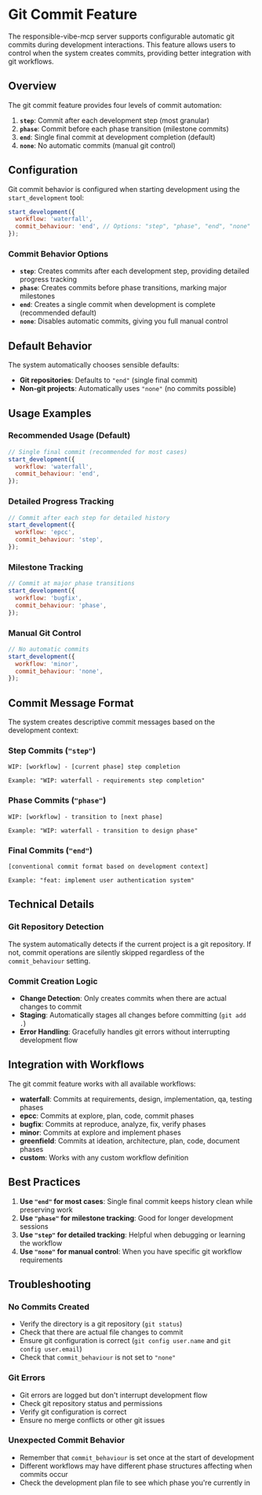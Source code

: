 # Git Commit Feature

The responsible-vibe-mcp server supports configurable automatic git commits during development interactions. This feature allows users to control when the system creates commits, providing better integration with git workflows.

## Overview

The git commit feature provides four levels of commit automation:

1. **`step`**: Commit after each development step (most granular)
2. **`phase`**: Commit before each phase transition (milestone commits)
3. **`end`**: Single final commit at development completion (default)
4. **`none`**: No automatic commits (manual git control)

## Configuration

Git commit behavior is configured when starting development using the `start_development` tool:

```javascript
start_development({
  workflow: 'waterfall',
  commit_behaviour: 'end', // Options: "step", "phase", "end", "none"
});
```

### Commit Behavior Options

- **`step`**: Creates commits after each development step, providing detailed progress tracking
- **`phase`**: Creates commits before phase transitions, marking major milestones
- **`end`**: Creates a single commit when development is complete (recommended default)
- **`none`**: Disables automatic commits, giving you full manual control

## Default Behavior

The system automatically chooses sensible defaults:

- **Git repositories**: Defaults to `"end"` (single final commit)
- **Non-git projects**: Automatically uses `"none"` (no commits possible)

## Usage Examples

### Recommended Usage (Default)

```javascript
// Single final commit (recommended for most cases)
start_development({
  workflow: 'waterfall',
  commit_behaviour: 'end',
});
```

### Detailed Progress Tracking

```javascript
// Commit after each step for detailed history
start_development({
  workflow: 'epcc',
  commit_behaviour: 'step',
});
```

### Milestone Tracking

```javascript
// Commit at major phase transitions
start_development({
  workflow: 'bugfix',
  commit_behaviour: 'phase',
});
```

### Manual Git Control

```javascript
// No automatic commits
start_development({
  workflow: 'minor',
  commit_behaviour: 'none',
});
```

## Commit Message Format

The system creates descriptive commit messages based on the development context:

### Step Commits (`"step"`)

```
WIP: [workflow] - [current phase] step completion

Example: "WIP: waterfall - requirements step completion"
```

### Phase Commits (`"phase"`)

```
WIP: [workflow] - transition to [next phase]

Example: "WIP: waterfall - transition to design phase"
```

### Final Commits (`"end"`)

```
[conventional commit format based on development context]

Example: "feat: implement user authentication system"
```

## Technical Details

### Git Repository Detection

The system automatically detects if the current project is a git repository. If not, commit operations are silently skipped regardless of the `commit_behaviour` setting.

### Commit Creation Logic

- **Change Detection**: Only creates commits when there are actual changes to commit
- **Staging**: Automatically stages all changes before committing (`git add .`)
- **Error Handling**: Gracefully handles git errors without interrupting development flow

## Integration with Workflows

The git commit feature works with all available workflows:

- **waterfall**: Commits at requirements, design, implementation, qa, testing phases
- **epcc**: Commits at explore, plan, code, commit phases
- **bugfix**: Commits at reproduce, analyze, fix, verify phases
- **minor**: Commits at explore and implement phases
- **greenfield**: Commits at ideation, architecture, plan, code, document phases
- **custom**: Works with any custom workflow definition

## Best Practices

1. **Use `"end"` for most cases**: Single final commit keeps history clean while preserving work
2. **Use `"phase"` for milestone tracking**: Good for longer development sessions
3. **Use `"step"` for detailed tracking**: Helpful when debugging or learning the workflow
4. **Use `"none"` for manual control**: When you have specific git workflow requirements

## Troubleshooting

### No Commits Created

- Verify the directory is a git repository (`git status`)
- Check that there are actual file changes to commit
- Ensure git configuration is correct (`git config user.name` and `git config user.email`)
- Check that `commit_behaviour` is not set to `"none"`

### Git Errors

- Git errors are logged but don't interrupt development flow
- Check git repository status and permissions
- Verify git configuration is correct
- Ensure no merge conflicts or other git issues

### Unexpected Commit Behavior

- Remember that `commit_behaviour` is set once at the start of development
- Different workflows may have different phase structures affecting when commits occur
- Check the development plan file to see which phase you're currently in
